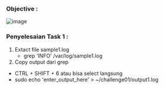 ### Objective :
![image](https://github.com/diotriandika/learn-networking/assets/109568349/23f839a3-4899-42b0-8379-4906e736fa23)
### Penyelesaian Task 1 :
1. Extact file sample1.log
   - grep 'INFO' /var/log/sample1.log
2. Copy output dari grep
  -  CTRL + SHIFT + 6 atau bisa select langsung
  -  sudo echo 'enter_output_here' > ~/challenge01/output1.log
